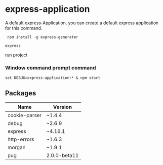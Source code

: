 # express-application
A default express-Application.
you can create a default express application for this command.

` npm install -g express-generator`

`express`

run project
### Window command prompt command
`set DEBUG=express-application:* & npm start`


## Packages

| Name             | Version                                                                |
| ----------------- | ------------------------------------------------------------------ |
| cookie-parser | ~1.4.4 |
| debug | ~2.6.9 |
| express | ~4.16.1 |
| http-errors | ~1.6.3 |
| morgan |~1.9.1 |
| pug | 2.0.0-beta11 |
